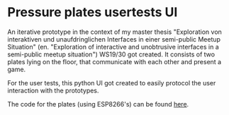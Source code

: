 # Pressure plates usertests UI
An iterative prototype in the context of my master thesis "Exploration von interaktiven und unaufdringlichen Interfaces in einer semi-public Meetup Situation" (en. "Exploration of interactive and unobtrusive interfaces in a semi-public meetup situation") WS19/30 got created. It consists of two plates lying on the floor, that communicate with each other and present a game.

For the user tests, this python UI got created to easily protocol the user interaction with the prototypes.

The code for the plates (using ESP8266's) can be found [here](https://github.com/binarykittenDE/pressure_plates).
